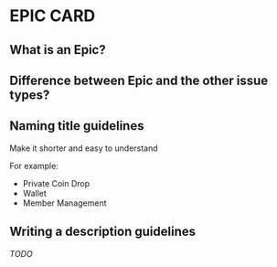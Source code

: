 # EPIC CARD
## What is an Epic?

## Difference between Epic and the other issue types?
## Naming title guidelines
Make it shorter and easy to understand

For example:
- Private Coin Drop
- Wallet
- Member Management 

## Writing a description guidelines
_TODO_